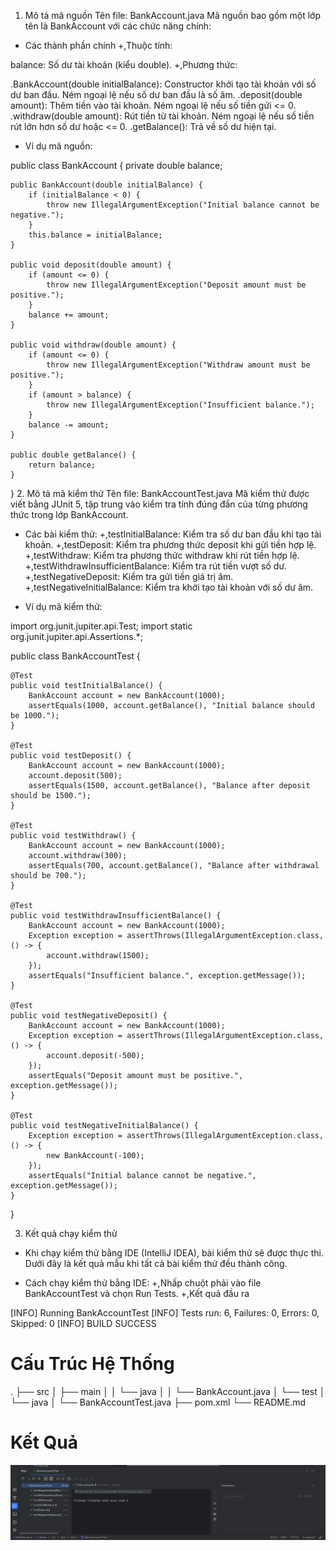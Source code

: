 1. Mô tả mã nguồn
   Tên file: BankAccount.java
   Mã nguồn bao gồm một lớp tên là BankAccount với các chức năng chính:

- Các thành phần chính
+,Thuộc tính:

balance: Số dư tài khoản (kiểu double).
+,Phương thức:

.BankAccount(double initialBalance):
Constructor khởi tạo tài khoản với số dư ban đầu.
Ném ngoại lệ nếu số dư ban đầu là số âm.
.deposit(double amount):
Thêm tiền vào tài khoản.
Ném ngoại lệ nếu số tiền gửi <= 0.
.withdraw(double amount):
Rút tiền từ tài khoản.
Ném ngoại lệ nếu số tiền rút lớn hơn số dư hoặc <= 0.
.getBalance():
Trả về số dư hiện tại.

- Ví dụ mã nguồn:



public class BankAccount {
private double balance;

    public BankAccount(double initialBalance) {
        if (initialBalance < 0) {
            throw new IllegalArgumentException("Initial balance cannot be negative.");
        }
        this.balance = initialBalance;
    }

    public void deposit(double amount) {
        if (amount <= 0) {
            throw new IllegalArgumentException("Deposit amount must be positive.");
        }
        balance += amount;
    }

    public void withdraw(double amount) {
        if (amount <= 0) {
            throw new IllegalArgumentException("Withdraw amount must be positive.");
        }
        if (amount > balance) {
            throw new IllegalArgumentException("Insufficient balance.");
        }
        balance -= amount;
    }

    public double getBalance() {
        return balance;
    }
}
2. Mô tả mã kiểm thử
   Tên file: BankAccountTest.java
   Mã kiểm thử được viết bằng JUnit 5, tập trung vào kiểm tra tính đúng đắn của từng phương thức trong lớp BankAccount.

- Các bài kiểm thử:
+,testInitialBalance: Kiểm tra số dư ban đầu khi tạo tài khoản.
+,testDeposit: Kiểm tra phương thức deposit khi gửi tiền hợp lệ.
+,testWithdraw: Kiểm tra phương thức withdraw khi rút tiền hợp lệ.
+,testWithdrawInsufficientBalance: Kiểm tra rút tiền vượt số dư.
+,testNegativeDeposit: Kiểm tra gửi tiền giá trị âm.
+,testNegativeInitialBalance: Kiểm tra khởi tạo tài khoản với số dư âm.

- Ví dụ mã kiểm thử:

import org.junit.jupiter.api.Test;
import static org.junit.jupiter.api.Assertions.*;

public class BankAccountTest {

    @Test
    public void testInitialBalance() {
        BankAccount account = new BankAccount(1000);
        assertEquals(1000, account.getBalance(), "Initial balance should be 1000.");
    }

    @Test
    public void testDeposit() {
        BankAccount account = new BankAccount(1000);
        account.deposit(500);
        assertEquals(1500, account.getBalance(), "Balance after deposit should be 1500.");
    }

    @Test
    public void testWithdraw() {
        BankAccount account = new BankAccount(1000);
        account.withdraw(300);
        assertEquals(700, account.getBalance(), "Balance after withdrawal should be 700.");
    }

    @Test
    public void testWithdrawInsufficientBalance() {
        BankAccount account = new BankAccount(1000);
        Exception exception = assertThrows(IllegalArgumentException.class, () -> {
            account.withdraw(1500);
        });
        assertEquals("Insufficient balance.", exception.getMessage());
    }

    @Test
    public void testNegativeDeposit() {
        BankAccount account = new BankAccount(1000);
        Exception exception = assertThrows(IllegalArgumentException.class, () -> {
            account.deposit(-500);
        });
        assertEquals("Deposit amount must be positive.", exception.getMessage());
    }

    @Test
    public void testNegativeInitialBalance() {
        Exception exception = assertThrows(IllegalArgumentException.class, () -> {
            new BankAccount(-100);
        });
        assertEquals("Initial balance cannot be negative.", exception.getMessage());
    }
}

3. Kết quả chạy kiểm thử
- Khi chạy kiểm thử bằng  IDE (IntelliJ IDEA), bài kiểm thử sẽ được thực thi. Dưới đây là kết quả mẫu khi tất cả bài kiểm thử đều thành công.

- Cách chạy kiểm thử bằng IDE: 
+,Nhấp chuột phải vào file BankAccountTest và chọn Run Tests.
+,Kết quả đầu ra

[INFO] Running BankAccountTest
[INFO] Tests run: 6, Failures: 0, Errors: 0, Skipped: 0
[INFO] BUILD SUCCESS

# Cấu Trúc Hệ Thống 

.
├── src
│   ├── main
│   │   └── java
│   │       └── BankAccount.java
│   └── test
│       └── java
│           └── BankAccountTest.java
├── pom.xml
└── README.md


# Kết Quả 
![img.png](img/img.png)